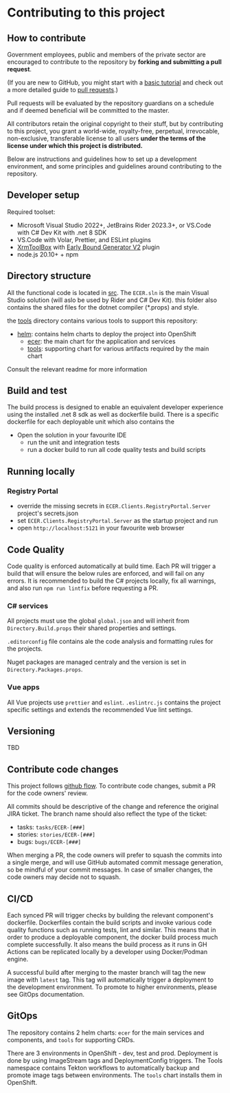 # Contributing to this project

## How to contribute

Government employees, public and members of the private sector are encouraged to contribute to the repository by **forking and submitting a pull request**.

(If you are new to GitHub, you might start with a [basic tutorial](https://help.github.com/articles/set-up-git) and  check out a more detailed guide to [pull requests](https://help.github.com/articles/using-pull-requests/).)

Pull requests will be evaluated by the repository guardians on a schedule and if deemed beneficial will be committed to the master.

All contributors retain the original copyright to their stuff, but by contributing to this project, you grant a world-wide, royalty-free, perpetual, irrevocable, non-exclusive, transferable license to all users **under the terms of the license under which this project is distributed.**

Below are instructions and guidelines how to set up a development environment, and some principles and guidelines around contributing to the repository.

## Developer setup

Required toolset:

- Microsoft Visual Studio 2022+, JetBrains Rider 2023.3+, or VS.Code with C# Dev Kit with .net 8 SDK
- VS.Code with Volar, Prettier, and ESLint plugins
- [XrmToolBox](https://www.xrmtoolbox.com/) with [Early Bound Generator V2](https://github.com/daryllabar/DLaB.Xrm.XrmToolBoxTools/wiki/Early-Bound-Generator) plugin
- node.js 20.10+ + npm

## Directory structure

All the functional code is located in [src](./src). The `ECER.sln` is the main Visual Studio solution (will aslo be used by Rider and C# Dev Kit). this folder also contains the shared files for the dotnet compiler (*.props) and style.

the [tools](./tools) directory contains various tools to support this repository:

- [helm](./tools/helm): contains helm charts to deploy the project into OpenShift
  - [ecer](./tools/helm/ecer): the main chart for the application and services
  - [tools](./tools/helm/tools): supporting chart for various artifacts required by the main chart

Consult the relevant readme for more information

## Build and test

The build process is designed to enable an equivalent developer experience using the installed .net 8 sdk as well as dockerfile build. There is a specific dockerfile for each deployable unit which also contains the 

- Open the solution in your favourite IDE
  - run the unit and integration tests
  - run a docker build to run all code quality tests and build scripts

## Running locally

### Registry Portal

- override the missing secrets in `ECER.Clients.RegistryPortal.Server` project's secrets.json
- set `ECER.Clients.RegistryPortal.Server` as the startup project and run
- open `http://localhost:5121` in your favourite web browser

## Code Quality

Code quality is enforced automatically at build time. Each PR will trigger a build that will ensure the below rules are enforced, and will fail on any errors. It is recommended to build the C# projects locally, fix all warnings, and also run `npm run lintfix` before requesting a PR.

### C# services

All projects must use the global `global.json` and will inherit from `Directory.Build.props` their shared properties and settings.

`.editorconfig` file contains ale the code analysis and formatting rules for the projects.

Nuget packages are managed centraly and the version is set in `Directory.Packages.props`.

### Vue apps

All Vue projects use `prettier` and `eslint`. `.eslintrc.js` contains the project specific settings and extends the recommended Vue lint settings.

## Versioning

TBD

## Contribute code changes

This project follows [github flow](https://docs.github.com/en/get-started/quickstart/github-flow#following-github-flow). To contribute code changes, submit a PR for the code owners' review.

All commits should be descriptive of the change and reference the original JIRA ticket. The branch name should also reflect the type of the ticket:

- tasks: `tasks/ECER-[###]`
- stories: `stories/ECER-[###]`
- bugs: `bugs/ECER-[###]`

When merging a PR, the code owners will prefer to squash the commits into a single merge, and will use GitHub automated commit message generation, so be mindful of your commit messages. In case of smaller changes, the code owners may decide not to squash.

## CI/CD

Each synced PR will trigger checks by building the relevant component's dockerfile. Dockerfiles contain the build scripts and invoke various code quality functions such as running tests, lint and similar. This means that in order to produce a deployable component, the docker build process much complete successfully. It also means the build process as it runs in GH Actions can be replicated locally by a developer using Docker/Podman engine.

A successful build after merging to the master branch will tag the new image with `latest` tag. This tag will automatically trigger a deployment to the development environment. To promote to higher environments, please see GitOps documentation.

## GitOps

The repository contains 2 helm charts: `ecer` for the main services and components, and `tools` for supporting CRDs.

There are 3 environments in OpenShift - dev, test and prod. Deployment is done by using ImageStream tags and DeploymentConfig triggers. The Tools namespace contains Tekton workflows to automatically backup and promote image tags between environments. The `tools` chart installs them in OpenShift.
